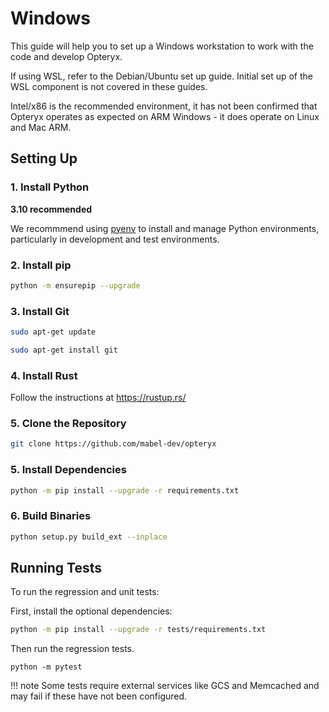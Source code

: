 # Windows

This guide will help you to set up a Windows workstation to work with the code and develop Opteryx.

If using WSL, refer to the Debian/Ubuntu set up guide. Initial set up of the WSL component is not covered in these guides.

Intel/x86 is the recommended environment, it has not been confirmed that Opteryx operates as expected on ARM Windows - it does operate on Linux and Mac ARM.

## Setting Up

### 1. Install Python 

**3.10 recommended**

We recommmend using [pyenv](https://github.com/pyenv/pyenv) to install and manage Python environments, particularly in development and test environments.

### 2. Install pip   

~~~bash
python -m ensurepip --upgrade
~~~

### 3. Install Git   

~~~bash
sudo apt-get update
~~~

~~~bash
sudo apt-get install git
~~~

### 4. Install Rust

Follow the instructions at https://rustup.rs/

### 5. Clone the Repository   

~~~bash
git clone https://github.com/mabel-dev/opteryx
~~~

### 5. Install Dependencies   

~~~bash
python -m pip install --upgrade -r requirements.txt
~~~

### 6. Build Binaries   

~~~bash
python setup.py build_ext --inplace
~~~

## Running Tests

To run the regression and unit tests:

First, install the optional dependencies:

~~~bash
python -m pip install --upgrade -r tests/requirements.txt
~~~

Then run the regression tests.

~~~
python -m pytest
~~~

!!! note
    Some tests require external services like GCS and Memcached and may fail if these have not been configured.